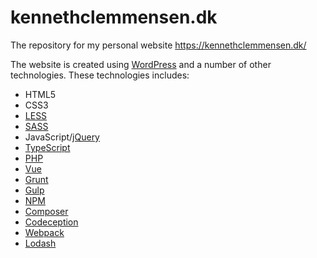 # kennethclemmensen.dk

The repository for my personal website https://kennethclemmensen.dk/

The website is created using [WordPress](https://wordpress.org/) and a number of other technologies.
These technologies includes:
* HTML5
* CSS3
* [LESS](http://lesscss.org/)
* [SASS](https://sass-lang.com/)
* JavaScript/[jQuery](https://jquery.com/)
* [TypeScript](https://www.typescriptlang.org/)
* [PHP](http://php.net/)
* [Vue](https://vuejs.org/)
* [Grunt](https://gruntjs.com/)
* [Gulp](https://gulpjs.com/)
* [NPM](https://npmjs.com/)
* [Composer](https://getcomposer.org/)
* [Codeception](http://codeception.com/)
* [Webpack](https://webpack.js.org/)
* [Lodash](https://lodash.com/)